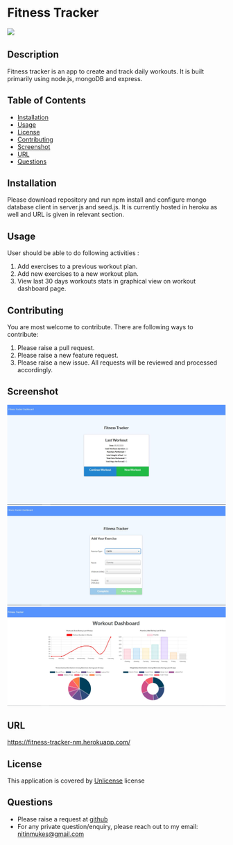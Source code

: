 # Fitness Tracker
[![](https://img.shields.io/badge/License-Unlicense-green)](#license)
## Description
Fitness tracker is an app to create and track daily workouts. It is built primarily using node.js, mongoDB and express.
## Table of Contents
* [Installation](#installation)
* [Usage](#usage)
* [License](#license)
* [Contributing](#contributing)
* [Screenshot](#screenshot)
* [URL](#url)
* [Questions](#questions)
## Installation
Please download repository and run npm install and configure mongo database client in server.js and seed.js. It is currently hosted in heroku as well and URL is given in relevant section.
## Usage
User should be able to do following activities :
1. Add exercises to a previous workout plan.
2. Add new exercises to a new workout plan.
3. View last 30 days workouts stats in graphical view on workout dashboard page.
## Contributing
You are most welcome to contribute. There are following ways to contribute:
1. Please raise a pull request.
2. Please raise a new feature request.
3. Please raise a new issue.
All requests will be reviewed and processed accordingly.
## Screenshot
![fitness-tracker-home](./readme/fitness-tracker-home.JPG)
![add-exercise](./readme/add-exercise.JPG)
![workout-dashboard](./readme/workout-dashboard.JPG)
## URL
https://fitness-tracker-nm.herokuapp.com/
## License
This application is covered by [Unlicense](./LICENSE) license
## Questions
* Please raise a request at [github](https://github.com/nitinmuk)
* For any private question/enquiry, please reach out to my email: nitinmukes@gmail.com